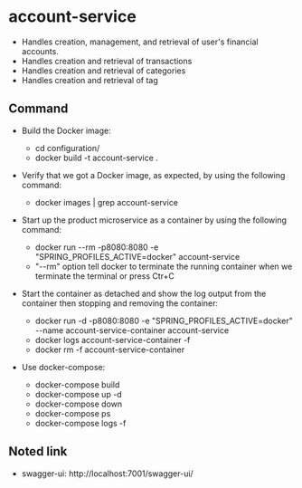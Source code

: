 # account-service
- Handles creation, management, and retrieval of user's financial accounts.
- Handles creation and retrieval of transactions
- Handles creation and retrieval of categories
- Handles creation and retrieval of tag

## Command
- Build the Docker image:
  - cd configuration/
  - docker build -t account-service .
    
- Verify that we got a Docker image, as expected, by using the following command:
  - docker images | grep account-service  
    
- Start up the product microservice as a container by using the following command:
  - docker run --rm -p8080:8080 -e "SPRING_PROFILES_ACTIVE=docker" account-service
  - "--rm" option tell docker to terminate the running container when we terminate the terminal or press Ctr+C    
  
- Start the container as detached and show the log output from the container then stopping and removing the container:
  - docker run -d -p8080:8080 -e "SPRING_PROFILES_ACTIVE=docker" --name account-service-container account-service
  - docker logs account-service-container -f   
  - docker rm -f account-service-container  

- Use docker-compose:
  - docker-compose build
  - docker-compose up -d
  - docker-compose down
  - docker-compose ps 
  - docker-compose logs -f



## Noted link
- swagger-ui: http://localhost:7001/swagger-ui/